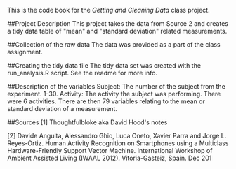 This is the code book for the <i>Getting and Cleaning Data</i> class project.

##Project Description
This project takes the data from Source 2 and creates a tidy data table of "mean" and "standard deviation" related measurements.

##Collection of the raw data
The data was provided as a part of the class assignment.

##Creating the tidy data file
The tidy data set was created with the run_analysis.R script.  See the readme for more info.

##Description of the variables
Subject: The number of the subject from the experiment.  1-30.
Activity: The activity the subject was performing.  There were 6 activities.
There are then 79 variables relating to the mean or standard deviation of a measurement.

##Sources
[1] Thoughtfulbloke aka David Hood's notes

[2] Davide Anguita, Alessandro Ghio, Luca Oneto, Xavier Parra and Jorge L. Reyes-Ortiz. Human Activity Recognition on Smartphones using a Multiclass Hardware-Friendly Support Vector Machine. International Workshop of Ambient Assisted Living (IWAAL 2012). Vitoria-Gasteiz, Spain. Dec 201